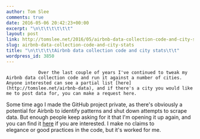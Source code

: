 ```yaml
---
author: Tom Slee
comments: true
date: 2016-05-06 20:42:23+00:00
excerpt: "\n\t\t\t\t\t\t"
layout: post
link: http://tomslee.net/2016/05/airbnb-data-collection-code-and-city-stats.html
slug: airbnb-data-collection-code-and-city-stats
title: "\n\t\t\t\tAirbnb data collection code and city stats\t\t"
wordpress_id: 3850
---
```



				Over the last couple of years I've continued to tweak my Airbnb data collection code and run it against a number of cities. Anyone interested can see a partial list [here](http://tomslee.net/airbnb-data), and if there's a city you would like me to post data for, you can make a request here.

Some time ago I made the GitHub project private, as there's obviously a potential for Airbnb to identify patterns and shut down attempts to scrape data. But enough people keep asking for it that I'm opening it up again, and you can find it [here](https://github.com/tomslee/airbnb-data-collection) if you are interested. I make no claims to elegance or good practices in the code, but it's worked for me.

		

